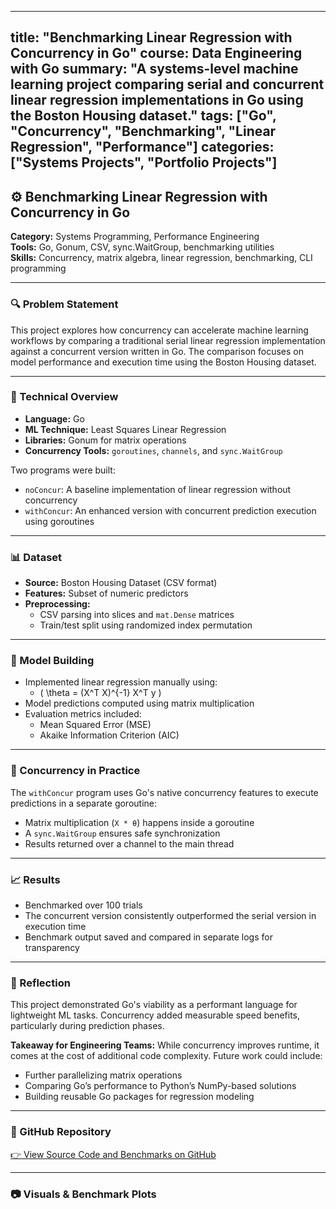 
---
title: "Benchmarking Linear Regression with Concurrency in Go"
course: Data Engineering with Go
summary: "A systems-level machine learning project comparing serial and concurrent linear regression implementations in Go using the Boston Housing dataset."
tags: ["Go", "Concurrency", "Benchmarking", "Linear Regression", "Performance"]
categories: ["Systems Projects", "Portfolio Projects"]
---

## ⚙️ Benchmarking Linear Regression with Concurrency in Go

**Category:** Systems Programming, Performance Engineering  
**Tools:** Go, Gonum, CSV, sync.WaitGroup, benchmarking utilities  
**Skills:** Concurrency, matrix algebra, linear regression, benchmarking, CLI programming

---

### 🔍 Problem Statement

This project explores how concurrency can accelerate machine learning workflows by comparing a traditional serial linear regression implementation against a concurrent version written in Go. The comparison focuses on model performance and execution time using the Boston Housing dataset.

---

### 🧱 Technical Overview

- **Language:** Go  
- **ML Technique:** Least Squares Linear Regression  
- **Libraries:** Gonum for matrix operations  
- **Concurrency Tools:** `goroutines`, `channels`, and `sync.WaitGroup`

Two programs were built:

- `noConcur`: A baseline implementation of linear regression without concurrency  
- `withConcur`: An enhanced version with concurrent prediction execution using goroutines

---

### 📊 Dataset

- **Source:** Boston Housing Dataset (CSV format)  
- **Features:** Subset of numeric predictors  
- **Preprocessing:**
  - CSV parsing into slices and `mat.Dense` matrices  
  - Train/test split using randomized index permutation

---

### 🧠 Model Building

- Implemented linear regression manually using:
  - \( \theta = (X^T X)^{-1} X^T y \)  
- Model predictions computed using matrix multiplication  
- Evaluation metrics included:
  - Mean Squared Error (MSE)  
  - Akaike Information Criterion (AIC)

---

### 🚀 Concurrency in Practice

The `withConcur` program uses Go's native concurrency features to execute predictions in a separate goroutine:

- Matrix multiplication (`X * θ`) happens inside a goroutine  
- A `sync.WaitGroup` ensures safe synchronization  
- Results returned over a channel to the main thread

---

### 📈 Results

- Benchmarked over 100 trials  
- The concurrent version consistently outperformed the serial version in execution time  
- Benchmark output saved and compared in separate logs for transparency

---

### 📌 Reflection

This project demonstrated Go's viability as a performant language for lightweight ML tasks. Concurrency added measurable speed benefits, particularly during prediction phases.

**Takeaway for Engineering Teams:** While concurrency improves runtime, it comes at the cost of additional code complexity. Future work could include:
- Further parallelizing matrix operations  
- Comparing Go’s performance to Python’s NumPy-based solutions  
- Building reusable Go packages for regression modeling

---

### 🔗 GitHub Repository

[👉 View Source Code and Benchmarks on GitHub](https://github.com/jremsza/goMLproject.git)

---

### 📷 Visuals & Benchmark Plots 

